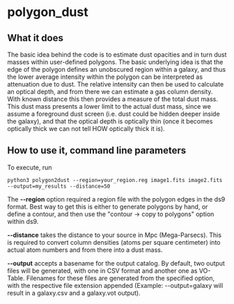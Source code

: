 # polygon_dust

## What it does

The basic idea behind the code is to estimate dust opacities and in turn dust masses within user-defined polygons. 
The basic underlying idea is that the edge of the polygon defines an unobscured region within a galaxy, and thus 
the lower average intensity within the polygon can be interpreted as attenuation due to dust. The relative intensity 
can then be used to calculate an optical depth, and from there we can estimate a gas column density. With known distance 
this then provides a measure of the total dust mass. This dust mass presents a lower limit to the actual dust mass, since 
we assume a foreground dust screen (i.e. dust could be hidden deeper inside the galaxy), and that the optical depth is 
optically thin (once it becomes optically thick we can not tell HOW optically thick it is). 


## How to use it, command line parameters

To execute, run

    python3 polygon2dust --region=your_region.reg image1.fits image2.fits --output=my_results --distance=50

The **--region** option required a region file with the polygon edges in the ds9 format. Best way to get this is either to
generate polygons by hand, or define a contour, and then use the "contour -> copy to polygons" option within ds9.

**--distance** takes the distance to your source in Mpc (Mega-Parsecs). This is required to convert column densities
(atoms per square centimeter) into actual atom numbers and from there into a dust mass.

**--output** accepts a basename for the output catalog. By default, two output files will be generated, with one in CSV 
format and another one as VO-Table. Filenames for these files are generated from the specified option, with the 
respective file extension appended (Example: --output=galaxy will result in a galaxy.csv and a galaxy.vot output).


